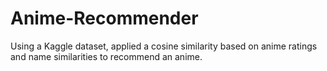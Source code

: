 # Anime-Recommender
Using a Kaggle dataset, applied a cosine similarity based on anime ratings and name similarities to recommend an anime.
